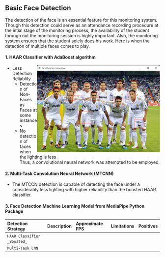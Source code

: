 ## Basic Face Detection
The detection of the face is an essential feature for this monitoring system. Though this detection could serve as an attendance recording procedure at the intial stage of the monitoring process, the availability of the student through out the monitoring session is highly important.
Also, the monitoring system ensures that the student solely does his work. Here is when the detection of multiple faces comes to play.

#### 1. HAAR Classifier with AdaBoost algorithm
<span>
  <img src="../../assets/images/team_photo.png" align="right" width="400" >
</span>

- Less Detection Reliablity
  - Detection of Non-Faces as Faces at some instances
  - No detection of faces when the lighting is less  
Thus, a convolutional neural network was attempted to be employed.

#### 2. Multi-Task Convolution Neural Network (MTCNN)

- The MTCCN detection is capable of detecting the face under a considerably less lighting with higher reliability than the boosted HAAR classifier. 


#### 3. Face Detection Machine Learning Model from MediaPipe Python Package 

| Detection Strategy | Description | Approximate FPS | Limitations | Positives|
|:---| :---| :---| :---| :---|
| `HAAR Classifier _Boosted_` | | | | |
| `Multi-Task CNN`| | | | |




